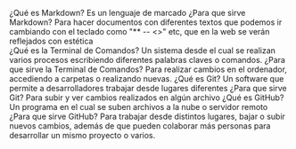 ¿Qué es Markdown? Es un lenguaje de marcado
¿Para que sirve Markdown? Para hacer documentos con diferentes textos que podemos ir cambiando 
con el teclado como "** -- <>" etc, que en la web se verán reflejados con estética  
¿Qué es la Terminal de Comandos? Un sistema desde el cual se realizan varios procesos escribiendo diferentes palabras claves o comandos.
¿Para que sirve la Terminal de Comandos? Para realizar cambios en el ordenador, accediendo a carpetas o realizando nuevas.
¿Qué es Git? Un software que permite a desarrolladores trabajar desde lugares diferentes
¿Para que sirve Git? Para subir y ver cambios realizados en algún archivo
¿Qué es GitHub? Un programa en el cual se suben archivos a la nube o servidor remoto
¿Para que sirve GitHub? Para trabajar desde distintos lugares, bajar o subir nuevos cambios, además de que pueden colaborar más personas
para desarrollar un mismo proyecto o varios.